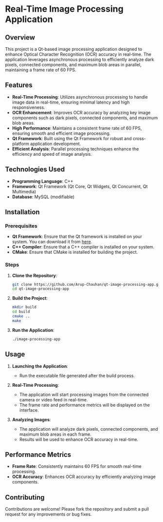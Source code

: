 # Real-Time Image Processing Application

## Overview

This project is a Qt-based image processing application designed to enhance Optical Character Recognition (OCR) accuracy in real-time. The application leverages asynchronous processing to efficiently analyze dark pixels, connected components, and maximum blob areas in parallel, maintaining a frame rate of 60 FPS.

## Features

- **Real-Time Processing**: Utilizes asynchronous processing to handle image data in real-time, ensuring minimal latency and high responsiveness.
- **OCR Enhancement**: Improves OCR accuracy by analyzing key image components such as dark pixels, connected components, and maximum blob areas.
- **High Performance**: Maintains a consistent frame rate of 60 FPS, ensuring smooth and efficient image processing.
- **Qt Framework**: Built using the Qt Framework for robust and cross-platform application development.
- **Efficient Analysis**: Parallel processing techniques enhance the efficiency and speed of image analysis.

## Technologies Used

- **Programming Language**: C++
- **Framework**: Qt Framework (Qt Core, Qt Widgets, Qt Concurrent, Qt Multimedia)
- **Database**: MySQL (modifiable)

## Installation

### Prerequisites

- **Qt Framework**: Ensure that the Qt framework is installed on your system. You can download it from [here](https://www.qt.io/download).
- **C++ Compiler**: Ensure that a C++ compiler is installed on your system.
- **CMake**: Ensure that CMake is installed for building the project.

### Steps

1. **Clone the Repository**:

   ```sh
   git clone https://github.com/Arup-Chauhan/qt-image-processing-app.git
   cd qt-image-processing-app
   ```

2. **Build the Project**:

   ```sh
   mkdir build
   cd build
   cmake ..
   make
   ```

3. **Run the Application**:

   ```sh
   ./image-processing-app
   ```

## Usage

1. **Launching the Application**:
   - Run the executable file generated after the build process.

2. **Real-Time Processing**:
   - The application will start processing images from the connected camera or video feed in real-time.
   - The frame rate and performance metrics will be displayed on the interface.

3. **Analyzing Images**:
   - The application will analyze dark pixels, connected components, and maximum blob areas in each frame.
   - Results will be used to enhance OCR accuracy in real-time.

## Performance Metrics

- **Frame Rate**: Consistently maintains 60 FPS for smooth real-time processing.
- **OCR Accuracy**: Enhances OCR accuracy by efficiently analyzing image components.

## Contributing

Contributions are welcome! Please fork the repository and submit a pull request for any improvements or bug fixes.
